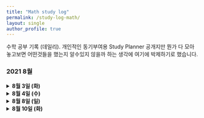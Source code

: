 ```yaml
---
title: "Math study log"
permalink: /study-log-math/
layout: single
author_profile: true
---
```


수학 공부 기록 (데일리). 개인적인 동기부여용 Study Planner 공개지만 뭔가 다 모아놓고보면 어떤것들을 했는지 알수있지 않을까 하는 생각에 여기에 박제하기로 했습니다. 

### 2021 8월 
<details> <summary markdown = span> <b>8월 3일 (화)</summary>
- 현대대수학 Fraleigh CH 35. Series of Groups 
  - Subnormal / Normal Series of Group
  - Butterfly (Zassenhaus) Lemma
  - Schreier Theorem, Jordan-Holder Theorem
</details>

<details> <summary markdown = span> <b>8월 4일 (수)</summary>
- 현대대수학 Fraleigh CH 36. Sylow Theorems
  - Orbits, G-set 복습
  - Sylow $p$-subgroup
  - First/Second/Third Sylow Theorems
</details>

<details> <summary markdown = span> <b>8월 8일 (일)</summary>
- 현대대수학 Fraleigh CH 37. Application of Sylow Theorems
  - Sylow Theorem 응용.
  - Order가 $pq$인 group, $p^2$ 인 group 등등...
</details>

<details> <summary markdown = span> <b>8월 10일 (화)</summary>
- 현대대수학 Fraleigh CH 38. Free Abelian Groups
  - Free Abelian Group, Basis
  - Fundamental Thm of Finitely generated Abelian groups
</details>